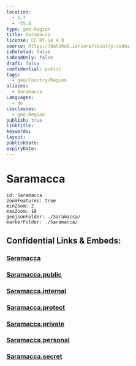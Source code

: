 ```yaml
---
location:
  - 5.7
  - -55.6
type: geo-Region
title: Saramacca
license: CC BY-SA 4.0
source: https://datahub.io/core/country-codes
isDeleted: false
isReadOnly: false
draft: false
confidential: public
tags:
  - geo/Country/Region
aliases:
  - Saramacca
Languages:
  - de
cssclasses:
  - geo-Region
publish: true
linkTitle:
keywords:
layout:
publishDate:
expiryDate:
---
```


# Saramacca

```leaflet
id: Saramacca
zoomFeatures: true 
minZoom: 2 
maxZoom: 18
geojsonFolder: ./Saramacca/
markerFolder: ./Saramacca/
```


## Confidential Links & Embeds: 

### [Saramacca](/_Standards/Earth/Continent/America~South/Suriname/Districts~Suriname/Saramacca.md) 

### [Saramacca.public](/_public/Earth/Continent/America~South/Suriname/Districts~Suriname/Saramacca.public.md) 

### [Saramacca.internal](/_internal/Earth/Continent/America~South/Suriname/Districts~Suriname/Saramacca.internal.md) 

### [Saramacca.protect](/_protect/Earth/Continent/America~South/Suriname/Districts~Suriname/Saramacca.protect.md) 

### [Saramacca.private](/_private/Earth/Continent/America~South/Suriname/Districts~Suriname/Saramacca.private.md) 

### [Saramacca.personal](/_personal/Earth/Continent/America~South/Suriname/Districts~Suriname/Saramacca.personal.md) 

### [Saramacca.secret](/_secret/Earth/Continent/America~South/Suriname/Districts~Suriname/Saramacca.secret.md)

